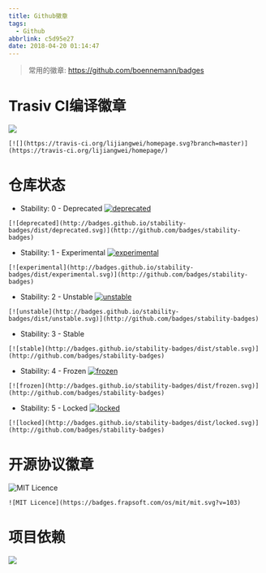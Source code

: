 ```yaml
---
title: Github徽章
tags:
  - Github
abbrlink: c5d95e27
date: 2018-04-20 01:14:47
---
```


> 常用的徽章: https://github.com/boennemann/badges

# Trasiv CI编译徽章
![](https://travis-ci.org/lijiangwei/homepage.svg?branch=master)

```
[![](https://travis-ci.org/lijiangwei/homepage.svg?branch=master)](https://travis-ci.org/lijiangwei/homepage/)
```


# 仓库状态
* Stability: 0 - Deprecated
[![deprecated](http://badges.github.io/stability-badges/dist/deprecated.svg)](http://github.com/badges/stability-badges)
```
[![deprecated](http://badges.github.io/stability-badges/dist/deprecated.svg)](http://github.com/badges/stability-badges)
```

* Stability: 1 - Experimental
[![experimental](http://badges.github.io/stability-badges/dist/experimental.svg)](http://github.com/badges/stability-badges)
```
[![experimental](http://badges.github.io/stability-badges/dist/experimental.svg)](http://github.com/badges/stability-badges)
```

* Stability: 2 - Unstable
[![unstable](http://badges.github.io/stability-badges/dist/unstable.svg)](http://github.com/badges/stability-badges)
```
[![unstable](http://badges.github.io/stability-badges/dist/unstable.svg)](http://github.com/badges/stability-badges)
```

* Stability: 3 - Stable
```
[![stable](http://badges.github.io/stability-badges/dist/stable.svg)](http://github.com/badges/stability-badges)
```

* Stability: 4 - Frozen
[![frozen](http://badges.github.io/stability-badges/dist/frozen.svg)](http://github.com/badges/stability-badges)
```
[![frozen](http://badges.github.io/stability-badges/dist/frozen.svg)](http://github.com/badges/stability-badges)
```

* Stability: 5 - Locked
[![locked](http://badges.github.io/stability-badges/dist/locked.svg)](http://github.com/badges/stability-badges)
```
[![locked](http://badges.github.io/stability-badges/dist/locked.svg)](http://github.com/badges/stability-badges)
```

# 开源协议徽章
![MIT Licence](https://badges.frapsoft.com/os/mit/mit.svg?v=103)

```
![MIT Licence](https://badges.frapsoft.com/os/mit/mit.svg?v=103)
```

# 项目依赖
[![](https://david-dm.org/lijiangwei/homepage.svg)](https://david-dm.org)